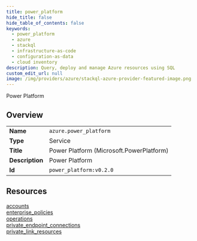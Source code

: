```yaml
---
title: power_platform
hide_title: false
hide_table_of_contents: false
keywords:
  - power_platform
  - azure
  - stackql
  - infrastructure-as-code
  - configuration-as-data
  - cloud inventory
description: Query, deploy and manage Azure resources using SQL
custom_edit_url: null
image: /img/providers/azure/stackql-azure-provider-featured-image.png
---
```

Power Platform  
    

## Overview
<table><tbody>
<tr><td><b>Name</b></td><td><code>azure.power_platform</code></td></tr>
<tr><td><b>Type</b></td><td>Service</td></tr>
<tr><td><b>Title</b></td><td>Power Platform (Microsoft.PowerPlatform)</td></tr>
<tr><td><b>Description</b></td><td>Power Platform</td></tr>
<tr><td><b>Id</b></td><td><code>power_platform:v0.2.0</code></td></tr>
</tbody></table>

## Resources
<div class="row">
<div class="providerDocColumn">
<a href="/providers/azure/power_platform/accounts/">accounts</a><br />
<a href="/providers/azure/power_platform/enterprise_policies/">enterprise_policies</a><br />
<a href="/providers/azure/power_platform/operations/">operations</a><br />
</div>
<div class="providerDocColumn">
<a href="/providers/azure/power_platform/private_endpoint_connections/">private_endpoint_connections</a><br />
<a href="/providers/azure/power_platform/private_link_resources/">private_link_resources</a><br />
</div>
</div>
